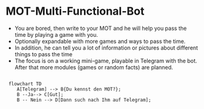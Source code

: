 # MOT-Multi-Functional-Bot

- You are bored, then write to your MOT and he will help you pass the time by playing a game with you.
- Optionally expandable with more games and ways to pass the time.
- In addition, he can tell you a lot of information or pictures about different things to pass the time
- The focus is on a working mini-game, playable in Telegram with the bot. After that more modules (games or random facts) are planned.

```mermaid

 flowchart TD
    A[Telegram] --> B{Du kennst den MOT?};
    B --Ja--> C[Gut];
    B -- Nein --> D[Dann such nach Ihm auf Telegram];

```
